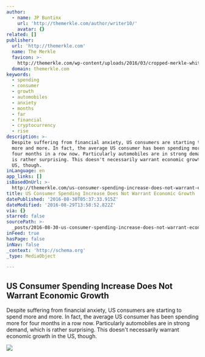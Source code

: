 ```yaml
---
author:
  - name: JP Buntinx
    url: 'http://themerkle.com/author/writer10/'
    avatar: {}
related: []
publisher:
  url: 'http://themerkle.com'
  name: The Merkle
  favicon: >-
    http://themerkle.com/wp-content/uploads/2016/03/cropped-merkle-white-1-192x192.png
  domain: themerkle.com
keywords:
  - spending
  - consumer
  - growth
  - automobiles
  - anxiety
  - months
  - far
  - financial
  - cryptocurrency
  - rise
description: >-
  Despite suffering from financial anxiety, US consumers are starting to spend
  more and more. In fact, the average US consumer has been spending more for
  four months in a row now. Particularly automobiles are in strong demand, which
  is rather surprising. This doesn't necessarily warrant economic growth in the
  US, though.
inLanguage: en
app_links: []
isBasedOnUrl: >-
  http://themerkle.com/us-consumer-spending-increase-does-not-warrant-economic-growth/
title: US Consumer Spending Increase Does Not Warrant Economic Growth
datePublished: '2016-08-30T05:37:33.915Z'
dateModified: '2016-08-29T13:58:52.822Z'
via: {}
starred: false
sourcePath: >-
  _posts/2016-08-30-us-consumer-spending-increase-does-not-warrant-economic-grow.md
inFeed: true
hasPage: false
inNav: false
_context: 'http://schema.org'
_type: MediaObject

---
```

<article style=""><h1>US Consumer Spending Increase Does Not Warrant Economic Growth</h1><p>Despite suffering from financial anxiety, US consumers are starting to spend more and more. In fact, the average US consumer has been spending more for four months in a row now. Particularly automobiles are in strong demand, which is rather surprising. This doesn't necessarily warrant economic growth in the US, though.</p><img src="http://themerkle.com/wp-content/uploads/2016/08/shutterstock_217080304.jpg" /></article>